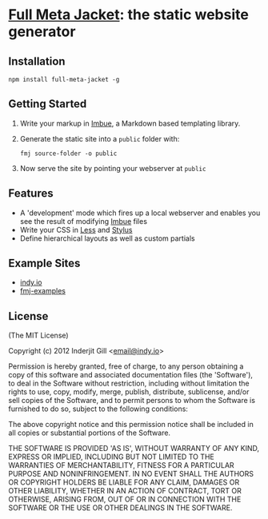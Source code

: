 # [Full Meta Jacket](https://github.com/indy/full-meta-jacket): the static website generator

## Installation

```npm install full-meta-jacket -g```

## Getting Started

1. Write your markup in [Imbue](https://github.com/indy/imbue), a Markdown based templating library.
2. Generate the static site into a ```public``` folder with: 

    ```fmj source-folder -o public```

3. Now serve the site by pointing your webserver at ```public```


## Features

* A 'development' mode which fires up a local webserver and enables you see the result of modifying [Imbue](https://github.com/indy/imbue) files
* Write your CSS in [Less](http://lesscss.org) and [Stylus](http://learnboost.github.com/stylus/)
* Define hierarchical layouts as well as custom partials

## Example Sites

* [indy.io](http://indy.io)
* [fmj-examples](https://github.com/indy/fmj-examples)

## License 

(The MIT License)

Copyright (c) 2012 Inderjit Gill &lt;email@indy.io&gt;

Permission is hereby granted, free of charge, to any person obtaining
a copy of this software and associated documentation files (the
'Software'), to deal in the Software without restriction, including
without limitation the rights to use, copy, modify, merge, publish,
distribute, sublicense, and/or sell copies of the Software, and to
permit persons to whom the Software is furnished to do so, subject to
the following conditions:

The above copyright notice and this permission notice shall be
included in all copies or substantial portions of the Software.

THE SOFTWARE IS PROVIDED 'AS IS', WITHOUT WARRANTY OF ANY KIND,
EXPRESS OR IMPLIED, INCLUDING BUT NOT LIMITED TO THE WARRANTIES OF
MERCHANTABILITY, FITNESS FOR A PARTICULAR PURPOSE AND NONINFRINGEMENT.
IN NO EVENT SHALL THE AUTHORS OR COPYRIGHT HOLDERS BE LIABLE FOR ANY
CLAIM, DAMAGES OR OTHER LIABILITY, WHETHER IN AN ACTION OF CONTRACT,
TORT OR OTHERWISE, ARISING FROM, OUT OF OR IN CONNECTION WITH THE
SOFTWARE OR THE USE OR OTHER DEALINGS IN THE SOFTWARE.

